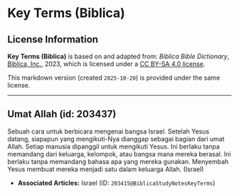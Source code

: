 # Key Terms (Biblica)

## License Information

**Key Terms (Biblica)** is based on and adapted from: _Biblica Bible Dictionary_, [Biblica, Inc.](https://www.biblica.com/), 2023, which is licensed under a [CC BY-SA 4.0 license](https://creativecommons.org/licenses/by-sa/4.0/legalcode.en).

This markdown version (created `2025-10-20`) is provided under the same license.



--------------------------------

## Umat Allah (id: 203437)

Sebuah cara untuk berbicara mengenai bangsa Israel. Setelah Yesus datang, siapapun yang mengikuti\-Nya dianggap sebagai bagian dari umat Allah. Setiap manusia dipanggil untuk mengikuti Yesus. Ini berlaku tanpa memandang dari keluarga, kelompok, atau bangsa mana mereka berasal. Ini berlaku tanpa memandang bahasa apa yang mereka gunakan. Menyembah Yesus membuat mereka menjadi satu dalam keluarga Allah. (Israel)

* **Associated Articles:** Israel (ID: `203415@BiblicaStudyNotesKeyTerms`)

